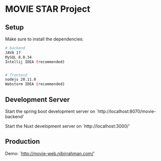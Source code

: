 # MOVIE STAR Project

## Setup

Make sure to install the dependencies:

```bash
# backend
JAVA 17
MySQL 8.0.34
Intellij IDEA (recommended)


# frontend
nodejs 20.11.0
Webstorm IDEA (recommended)
```

## Development Server

Start the spring boot development server on `http://localhost:8070/movie-backend'

Start the Nuxt development server on `http://localhost:3000/'


## Production

Demo: `http://movie-web.nibirrahman.com/'